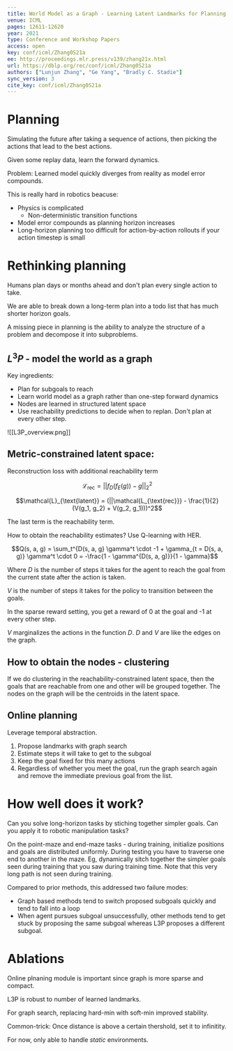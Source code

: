 ```yaml
---
title: World Model as a Graph - Learning Latent Landmarks for Planning.
venue: ICML
pages: 12611-12620
year: 2021
type: Conference and Workshop Papers
access: open
key: conf/icml/Zhang0S21a
ee: http://proceedings.mlr.press/v139/zhang21x.html
url: https://dblp.org/rec/conf/icml/Zhang0S21a
authors: ["Lunjun Zhang", "Ge Yang", "Bradly C. Stadie"]
sync_version: 3
cite_key: conf/icml/Zhang0S21a
---
```


# Planning

Simulating the future after taking a sequence of actions, then picking the actions that lead to the best actions.

Given some replay data, learn the forward dynamics.

Problem: Learned model quickly diverges from reality as model error compounds.

This is really hard in robotics beacuse:
 - Physics is complicated
	 - Non-deterministic transition functions
 - Model error compounds as planning horizon increases
 - Long-horizon planning too difficult for action-by-action rollouts if your action timestep is small



# Rethinking planning

Humans plan days or months ahead and don't plan every single action to take.

We are able to break down a long-term plan into a todo list that has much shorter horizon goals.

A missing piece in planning is the ability to analyze the structure of a problem and decompose it into subproblems.

## $L^3P$ - model the world as a graph

Key ingredients:
 - Plan for subgoals to reach
 - Learn world model as a graph rather than one-step forward dynamics
 - Nodes are learned in structured latent space
 - Use reachability predictions to decide when to replan. Don't plan at every other step.


![[L3P_overview.png]]

## Metric-constrained latent space:

Reconstruction loss with additional reachability term

$$\mathcal{L_{\text{rec}}} = ||f_D(f_E(g)) - g||^2_2$$

$$\mathcal{L}_{\text{latent}} = (||\mathcal{L_{\text{rec}}} - \frac{1}{2}(V(g_1, g_2) + V(g_2, g_1)))^2$$

The last term is the reachability term.

How to obtain the reachability estimates? Use Q-learning with HER.

$$Q(s, a, g) = \sum_t^{D(s, a, g} \gamma^t \cdot -1 + \gamma_{t = D(s, a, g)} \gamma^t \cdot 0 = -\frac{1 - \gamma^{D(s, a, g)}}{1 - \gamma}$$

Where $D$ is the number of steps it takes for the agent to reach the goal from the current state after the action is taken.

$V$ is the number of steps it takes for the policy to transition between the goals.

In the sparse reward setting, you get a reward of 0 at the goal and -1 at every other step.

$V$ marginalizes the actions in the function $D$. $D$ and $V$ are like the edges on the graph.


## How to obtain the nodes - clustering

If we do clustering in the reachability-constrained latent space, then the goals that are reachable from one and other will be grouped together. The nodes on the graph will be the centroids in the latent space.

## Online planning

Leverage temporal abstraction.

1. Propose landmarks with graph search
2. Estimate steps it will take to get to the subgoal
3. Keep the goal fixed for this many actions
4. Regardless of whether you meet the goal, run the graph search again and remove the immediate previous goal from the list.

# How well does it work?

Can you solve long-horizon tasks by stiching together simpler goals. Can you apply it to robotic manipulation tasks?

On the point-maze and end-maze tasks - during training, initialize positions and goals are distributed uniformly. During testing you have to traverse one end to another in the maze. Eg, dynamically sitch together the simpler goals seen during training that you saw during training time. Note that this very long path is not seen during training.

Compared to prior methods, this addressed two failure modes:
 - Graph based methods tend to switch proposed subgoals quickly and tend to fall into a loop
 - When agent pursues subgoal unsuccessfully, other methods tend to get stuck by proposing the same subgoal whereas L3P proposes a different subgoal.


# Ablations

Online plnaning module is important since graph is more sparse and compact.

L3P is robust to number of learned landmarks.

For graph search, replacing hard-min with soft-min improved stability.

Common-trick: Once distance is above a certain thershold, set it to infinitity.

For now, only able to handle *static* environments.